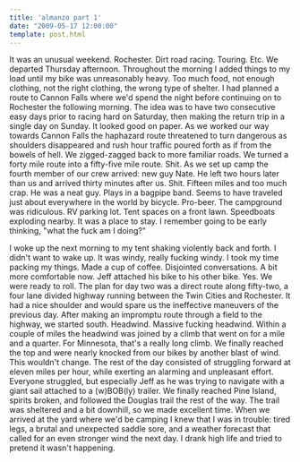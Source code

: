 ```yaml
---
title: 'almanzo part 1'
date: "2009-05-17 12:00:00"
template: post.html
---
```


It was an unusual weekend. Rochester. Dirt road racing. Touring. Etc. We departed Thursday afternoon. Throughout the morning I added things to my load until my bike was unreasonably heavy. Too much food, not enough clothing, not the right clothing, the wrong type of shelter. I had planned a route to Cannon Falls where we'd spend the night before continuing on to Rochester the following morning. The idea was to have two consecutive easy days prior to racing hard on Saturday, then making the return trip in a single day on Sunday. It looked good on paper. As we worked our way towards Cannon Falls the haphazard route threatened to turn dangerous as shoulders disappeared and rush hour traffic poured forth as if from the bowels of hell. We zigged-zagged back to more familiar roads. We turned a forty mile route into a fifty-five mile route. Shit. As we set up camp the fourth member of our crew arrived: new guy Nate. He left two hours later than us and arrived thirty minutes after us. Shit. Fifteen miles and too much crap. He was a neat guy. Plays in a bagpipe band. Seems to have traveled just about everywhere in the world by bicycle. Pro-beer. The campground was ridiculous. RV parking lot. Tent spaces on a front lawn. Speedboats exploding nearby. It was a place to stay. I remember going to be early thinking, "what the fuck am I doing?"

I woke up the next morning to my tent shaking violently back and forth. I didn't want to wake up. It was windy, really fucking windy. I took my time packing my things. Made a cup of coffee. Disjointed conversations. A bit more comfortable now. Jeff attached his bike to his other bike. Yes. We were ready to roll. The plan for day two was a direct route along fifty-two, a four lane divided highway running between the Twin Cities and Rochester. It had a nice shoulder and would spare us the ineffective maneuvers of the previous day. After making an impromptu route through a field to the highway, we started south. Headwind. Massive fucking headwind. Within a couple of miles the headwind was joined by a climb that went on for a mile and a quarter. For Minnesota, that's a really long climb. We finally reached the top and were nearly knocked from our bikes by another blast of wind. This wouldn't change. The rest of the day consisted of struggling forward at eleven miles per hour, while exerting an alarming and unpleasant effort. Everyone struggled, but especially Jeff as he was trying to navigate with a giant sail attached to a (w)BOB(ly) trailer. We finally reached Pine Island, spirits broken, and followed the Douglas trail the rest of the way. The trail was sheltered and a bit downhill, so we made excellent time. When we arrived at the yard where we'd be camping I knew that I was in trouble: tired legs, a brutal and unexpected saddle sore, and a weather forecast that called for an even stronger wind the next day. I drank high life and tried to pretend it wasn't happening.